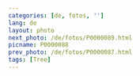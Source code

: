 ```yaml
---
categories: [de, fotos, '']
lang: de
layout: photo
next_photo: /de/fotos/P0000089.html
picname: P0000088
prev_photo: /de/fotos/P0000087.html
tags: [Tree]
---
```

